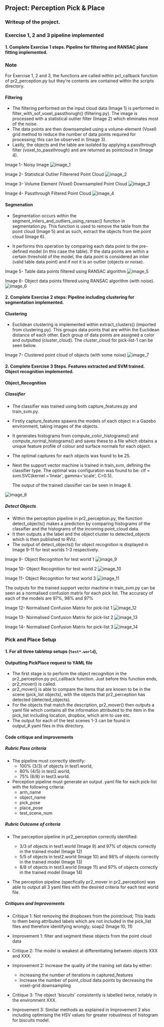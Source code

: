 ## Project: Perception Pick & Place
### Writeup of the project.

### Exercise 1, 2 and 3 pipeline implemented
#### 1. Complete Exercise 1 steps. Pipeline for filtering and RANSAC plane fitting implemented.

### Note
For Exercise 1, 2 and 3, the functions are called within pcl_callback 
function of pr2_perception.py but they're contents are contained within 
the scripts directory.


#### Filtering

- The filtering performed on the input cloud data (Image 1) is performed in 
  filter_with_sof_voxel_passthorugh() (filtering.py). The image is processed
  with a statistical outlier filter (Image 2) which eliminates most of the 
  noise. 
- The data points are then downsampled using a volume-element (Voxel)
  grid method to reduce the number of data points required for processing; 
  this can be observed in (Image 3). 
- Lastly, the objects and the table are isolated by applying a passthrough 
  filter (voxel_to_passthrough) and are returned as pointcloud in 
  (Image 4). 

Image 1- Noisy Image
![image_1](./photos/Image_1-Noisy-PC.png)

Image 2- Statistical Outlier Filterered Point Cloud
![image_2](./photos/Image_2-SOF-Filtered.png)

Image 3- Volume Element (Voxel) Downsampled Point Cloud
![image_3](./photos/Image_3-Voxel-Filtered.png)

Image 4- Passthrough Filtered Point Cloud
![image_4](./photos/Image_4-Passthrough-filtered.png)


#### Segmenation

- Segmentation occurs within the segment_inliers_and_outliers_using_ransac()
  function in segmentation.py. This function is used to remove the table from 
  the point cloud (Image 5) and as such, extract the objects from 
  the point cloud (Image 6). 

- It performs this operation by comparing each data point to the pre-defined 
  model (in this case the table). If the data points are within a certain 
  threshold of the model, the data point is considered an inlier (valid table 
  data point) and if not it is an outlier (objects or noise).

Image 5- Table data points filtered using RANSAC algorithm
![image_5](./photos/Image_5-Table-RANSAC.png)

Image 6- Object data points filtered using RANSAC algorithm (with noise).
![image_6](./photos/Image_6-Objects-RANSAC.png)



#### 2. Complete Exercise 2 steps: Pipeline including clustering for segmentation implemented.  

#### Clustering

- Euclidean clustering is implemented within extract_clusters() (imported from
  clustering.py). This groups data points that are within the Euclidean 
  distance of each other. Each group of data points are assigned a color and 
  outputted (cluster_cloud). The cluster_cloud for pick-list-1 can be seen below. 

Image 7- Clustered point cloud of objects (with some noise)
![image_7](./photos/Image_7-Clustering.png)



#### 2. Complete Exercise 3 Steps.  Features extracted and SVM trained.  Object recognition implemented.

#### Object_Recognition

##### Classifier
- The classifier was trained using both capture_features.py and train_svm.py.

- Firstly capture_features spawns the models of each object in a Gazebo
  environment, taking images of the objects. 
- It generates histograms from compute_color_histograms() and 
  compute_normal_histograms() and saves these to a file which obtains
  a unique feature profile of colour and surface normals for each object.
- The optimal captures for each objects was found to be 25.
- Next the support vector machine is trained in train_svm, defining the 
  classifier type. The optimal was configuration was found to be:
  clf = svm.SVC(kernel ='linear', gamma='scale', C=0.5). 

  The output of the trained classifier can be seen in 
  Image 8.


![image_8](./photos/Image_8-Train-SVM.png)


##### Detect Objects
- Within the perception pipeline in pr2_perception.py, the function 
  detect_objects() makes a prediction by comparing histograms of the classifier
  and the histograms of the incoming point_cloud data. 
- It then outputs a the label and the object cluster to detected_objects 
  which is then published to RViz.
- The output of detect_objects() for object recognition is displayed in Image 9-11
  for test worlds 1-3 respectively.
  
Image 9- Object Recognition for test world 1
![image_9](./photos/Image_9-Object-Recognition-Pick-List-1.png)

Image 10- Object Recognition for test world 2
![image_10](./photos/Image_10-Object-Recognition-Pick-List-2.png)

Image 11- Object Recognition for test world 3
![image_11](./photos/Image_11-Object-Recognition-Pick-List-3.png)


The outputs for the trained support vector machine in train_svm.py
can be seen as a normalised confusion matrix for each pick list.
The accuracy of each of the models are 97%, 98% and 97%

Image 12- Normalised Confusion Matrix for pick-list 1
![image_12](./photos/test1-40-NCM.png)

Image 13- Normalised Confusion Matrix for pick-list 2
![image_13](./photos/test2-50-NCM.png)

Image 14- Normalised Confusion Matrix for pick-list 3
![image_14](./photos/test3-25-NCM.png)

### Pick and Place Setup

#### 1. For all three tabletop setups (`test*.world`), 

#### Outputting PickPlace request to YAML file
- The first stage is to perform the object recognition in the pr2_perception.py 
  pcl_callback function. Just before this function ends, pr2_mover() is called.
- pr2_mover() is able to compare the items that are known to be in the scene 
  (pick_list objects), with the objects that pr2_perception has detected 
  (detected_objects). 
- For the objects that match the description, pr2_mover() then outputs a yaml 
  file which contains all the information attributed to the item in the 
  pick_list including location, dropbox, which arm to use etc.
- The output for each of the test scenes 1-3 can be found in output_#.yaml files
  in this directory.


#### Code critique and improvements

##### Rubric Pass criteria
- The pipeline must correctly identify:
  - 100% (3/3) of objects in test1.world,
  - 80% (4/5) in test2.world,
  - 75% (6/8) in test3.world.
- Perception pipeline must generate an output .yaml file for each pick-list with the following criteria:
  - arm_name
  - object_name
  - pick_pose
  - place_pose
  - test_scene_num

  
##### Rubric Outcome of criteria
- The perception pipeline in pr2_perception correctly identified:
  - 3/3 of objects in test1.world (Image 9) and 97% of objects correctly in the trained model (Image 12)
  - 5/5 of objects in test2.world (Image 10) and 98% of objects correctly in the trained model (Image 13)
  - 8/8 of objects in test3.world (Image 11) and 97% of objects correctly in the trained model (Image 14)
  
- The perception pipeline (specfically pr2_mover in pr2_perception) was able to output all 3 yaml files
  with the desired criteria for each test world file.

##### Critiques and Improvements

- Critique 1: Not removing the dropboxes from the pointcloud; This leads to 
  them being attributed labels which are not included in the pick_list files
  and therefore identifying wrongly; soap2 (Image 10, 11)

- Improvement 1: filter and segment these objects from the point cloud data

- Critique 2: The model is weakest at differentiating between objects XXX and 
  XXX. 

- Improvement 2: Increase the quality of the training set data by either: 
  - increasing the number of iterations in captured_features
  - Increase the number of point_cloud data points by decreasing the voxel-grid 
    downsampling

- Critique 3: The object 'biscuits' consistently is labelled twice, notably
  in the environment XXX.

- Improvement 3: Similar methods as explained in Improvement 2 also including
  optimising the HSV values for greater robustness of histogram for biscuits
  model.






